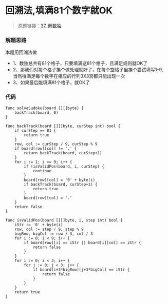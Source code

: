 # 回溯法,填满81个数字就OK
> 原题链接：[37. 解数独](https://leetcode-cn.com/problems/sudoku-solver/)

### 解题思路
本题用回溯法做

* 1、数独总共有81个格子，只要填满这81个格子，且满足规则就OK了
* 2、那我们对每个格子挨个做处理就好了，在每个空格子里挨个尝试填写1-9,当然得满足每个数字在相应的行列3X3宫都只能出现一次
* 3、如果最后能填满81个格子，就OK了

### 代码

```golang
func solveSudoku(board [][]byte) {
	backTrack(board, 0)
}

func backTrack(board [][]byte, curStep int) bool {
	if curStep == 81 {
		return true
	}
	row, col := curStep / 9, curStep % 9
	if board[row][col] != '.' {
		return backTrack(board, curStep+1)
	}
	for i := 1; i <= 9; i++ {
		if !isValidPos(board, i, curStep) {
			continue
		}
		board[row][col] = '0' + byte(i)
		if backTrack(board, curStep+1) {
			return true
		}
		board[row][col] = '.'
	}
	return false
}

func isValidPos(board [][]byte, i, step int) bool {
	iStr := '0' + byte(i)
	row, col := step / 9, step % 9
	bigRow, bigCol := row / 3, col / 3
	for i := 0; i < 9; i++ {
		if board[row][i] == iStr || board[i][col] == iStr {
			return false
		}
	}
	for i := 0; i < 3; i++ {
		for j := 0; j < 3; j++ {
			if board[i+3*bigRow][j+3*bigCol] == iStr {
				return false
			}
		}
	}
	return true
}
```